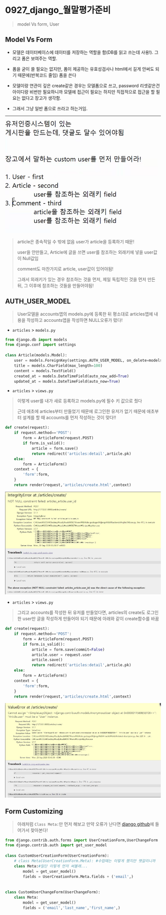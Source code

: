 

# 0927_django_월말평가준비

> model Vs form, User
>

## Model Vs Form

- 모델은 데이터베이스에 데이터를 저장하는 역할을 함(DB를 읽고 쓰는데 사용!). 그리고 폼은 보여주는 역할.

- 폼을 굳이 쓸 필요는 없지만, 폼이 제공하는 유효성검사나 html에서 길게 안써도 되기 때문에(반복코드 줄임) 폼을 쓴다

- 모델이랑 연관이 깊은 create같은 경우는 모델폼으로 쓰고, password 리셋같은건 아이디랑 비번만 필요하니까 모델에 접근이 필요는 하지만 직접적으로 접근을 할 필요는 없다고 장고가 생각함.

- 그래서 그냥 일반 폼으로 쓰라고 하는거임.



-------------

![image-20200928164110167](0927_django_월말평가준비.assets/image-20200928164110167.png)

> article은 종속적일 수 밖에 없음 user가 article을 등록하기 때문!
>
> user을 안만들고, Article에 글을 쓰면 user를 참조하는 외래키에 넣을 user값이 Null값임
>
> comment도 마찬가지로 article, user값이 있어야됨!
>
> 그래서 외래키가 있는 경우 참조하는 것을 먼저, 제일 독립적인 것을 먼저 만든 뒤, 그 이후에 참조하는 것들을 만들어야됨!



## AUTH_USER_MODEL 

>User모델을 accounts앱의 models.py에 등록한 뒤 평소대로 articles앱에 내용을 작성하고 accounts앱을 작성하면 NULL오류가 떴다!

- `articles` > `models.py`

```python
from django.db import models
from django.conf import settings

class Article(models.Model):
    user = models.ForeignKey(settings.AUTH_USER_MODEL, on_delete=models.CASCADE)
    title = models.CharField(max_length=100)
    content = models.TextField()
    created_at = models.DateTimeField(auto_now_add=True)
    updated_at = models.DateTimeField(auto_now=True)
```



- `articles` > `views.py`

> 이렇게 user를 내가 새로 등록하고 models.py에 필수 키 값으로 줬다
>
> 근데 애초에 articles부터 만들었기 때문에 로그인한 유저가 없기 때문에 애초부터 설계를 할 때 accounts를 먼저 작성하는 것이 맞다!!

```python
def create(request):
    if request.method=='POST':
        form = ArticleForm(request.POST)
        if form.is_valid():
            article = form.save()
            return redirect('articles:detail',article.pk)
    else:
        form = ArticleForm()
    context = {
        'form':form,
    }
    return render(request,'articles/create.html',context)
```

![image-20200928145724996](0927_django_월말평가준비.assets/image-20200928145724996.png)

- `articles` > `views.py`

> 그리고 accounts를 작성한 뒤 유저를 만들었다면, articles의 create도 로그인한 user만 글을 작성하게 만들어야 되기 때문에 아래와 같이 create함수를 바꿈

```python
def create(request):
    if request.method=='POST':
        form = ArticleForm(request.POST)
        if form.is_valid():
            article = form.save(commit=False)
            article.user = request.user
            article.save()
            return redirect('articles:detail',article.pk)
    else:
        form = ArticleForm()
    context = {
        'form':form,
    }
    return render(request,'articles/create.html',context)
```

![image-20200928150449883](0927_django_월말평가준비.assets/image-20200928150449883.png)





## Form Customizing

> 아래처럼 `Class Meta:`만 먼저 해보고 만약 오류가 난다면 [django github](https://github.com/django/django/blob/master/django/contrib/auth/forms.py)에 들어가서 찾아본다!

```python
from django.contrib.auth.forms import UserCreationForm,UserChangeForm
from django.contrib.auth import get_user_model

class CustomUserCreationForm(UserCreationForm):
    # class Meta(UserCreationForm.Meta): #수업때는 이렇게 했지만 헷갈리니까
    class Meta:#일단 이렇게 먼저 써볼래...
        model = get_user_model()
        fields = UserCreationForm.Meta.fields + ('email',)
        

class CustomUserChangeForm(UserChangeForm):
    class Meta:
        model = get_user_model()
        fields = ('email','last_name','first_name',)
```

